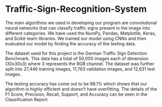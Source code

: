 # Traffic-Sign-Recognition-System

The main algorithms we used in developing our program are convolutional neural networks that can classify traffic signs present in the image into different categories. We have used the NumPy, Pandas, Matplotlib, Keras, and Scikit-learn libraries. We trained our model using CNNs and then evaluated our model by finding the accuracy of the testing data.

The dataset used for this project is the German Traffic Sign Detection Benchmark. This data has a total of 50,000 images each of dimension (30x30x3) where 3 represents the RGB channel. The dataset was further split into 27,446 training images, 11,763 validation images, and 12,631 test images.

The testing accuracy has come out to be 98.1% which shows that our algorithm is highly efficient and doesn’t have overfitting. The details of the F1 Score, Precision, Recall, Support, and Accuracy can be seen in the Classification Report
